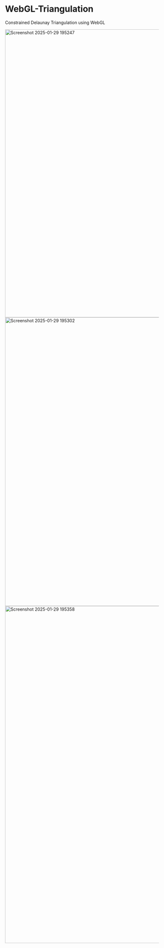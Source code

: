 # WebGL-Triangulation

Constrained Delaunay Triangulation using WebGL

<img width="944" alt="Screenshot 2025-01-29 195247" src="https://github.com/user-attachments/assets/45b0d5fa-eb9b-41c8-a695-36defbcd3c6a" />

<img width="946" alt="Screenshot 2025-01-29 195302" src="https://github.com/user-attachments/assets/85bf9fe1-45d0-454c-b991-dacda79aa288" />

<img width="1105" alt="Screenshot 2025-01-29 195358" src="https://github.com/user-attachments/assets/cd9fa44b-b072-4c95-896c-7283825b7176" />
